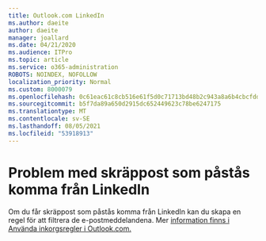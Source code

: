 ```yaml
---
title: Outlook.com LinkedIn
ms.author: daeite
author: daeite
manager: joallard
ms.date: 04/21/2020
ms.audience: ITPro
ms.topic: article
ms.service: o365-administration
ROBOTS: NOINDEX, NOFOLLOW
localization_priority: Normal
ms.custom: 8000079
ms.openlocfilehash: 0c61eac61c8cb516e61f5d0c71713bd48b2c943a8a6b4cbcfddafb81016b4780
ms.sourcegitcommit: b5f7da89a650d2915dc652449623c78be6247175
ms.translationtype: MT
ms.contentlocale: sv-SE
ms.lasthandoff: 08/05/2021
ms.locfileid: "53918913"
---
```

# <a name="issues-with-junk-email-claiming-to-be-from-linkedin"></a>Problem med skräppost som påstås komma från LinkedIn

Om du får skräppost som påstås komma från LinkedIn kan du skapa en regel för att filtrera de e-postmeddelandena.
Mer [information finns i Använda inkorgsregler i Outlook.com.](https://aka.ms/OutlookComInboxRules)


